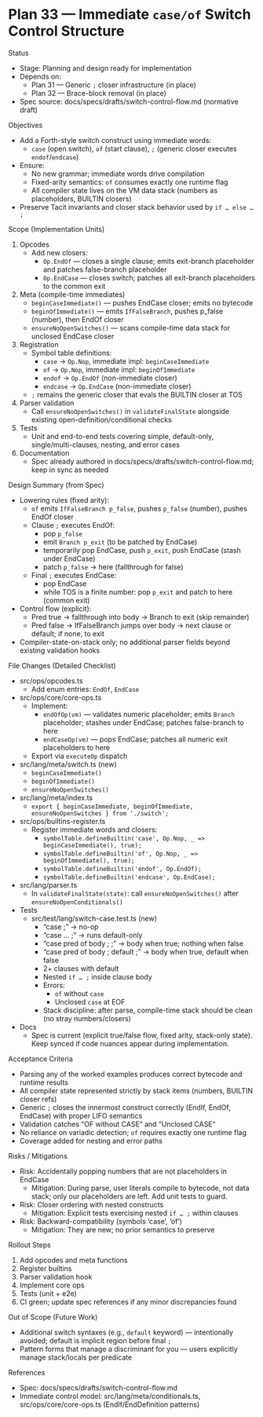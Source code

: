 # Plan 33 — Immediate `case/of` Switch Control Structure

Status
- Stage: Planning and design ready for implementation
- Depends on:
  - Plan 31 — Generic `;` closer infrastructure (in place)
  - Plan 32 — Brace-block removal (in place)
- Spec source: docs/specs/drafts/switch-control-flow.md (normative draft)

Objectives
- Add a Forth-style switch construct using immediate words:
  - `case` (open switch), `of` (start clause), `;` (generic closer executes `endof`/`endcase`)
- Ensure:
  - No new grammar; immediate words drive compilation
  - Fixed-arity semantics: `of` consumes exactly one runtime flag
  - All compiler state lives on the VM data stack (numbers as placeholders, BUILTIN closers)
- Preserve Tacit invariants and closer stack behavior used by `if … else … ;`

Scope (Implementation Units)
1) Opcodes
   - Add new closers:
     - `Op.EndOf` — closes a single clause; emits exit-branch placeholder and patches false-branch placeholder
     - `Op.EndCase` — closes switch; patches all exit-branch placeholders to the common exit
2) Meta (compile-time immediates)
   - `beginCaseImmediate()` — pushes EndCase closer; emits no bytecode
   - `beginOfImmediate()` — emits `IfFalseBranch`, pushes p_false (number), then EndOf closer
   - `ensureNoOpenSwitches()` — scans compile-time data stack for unclosed EndCase closer
3) Registration
   - Symbol table definitions:
     - `case` → `Op.Nop`, immediate impl: `beginCaseImmediate`
     - `of` → `Op.Nop`, immediate impl: `beginOfImmediate`
     - `endof` → `Op.EndOf` (non-immediate closer)
     - `endcase` → `Op.EndCase` (non-immediate closer)
   - `;` remains the generic closer that evals the BUILTIN closer at TOS
4) Parser validation
   - Call `ensureNoOpenSwitches()` in `validateFinalState` alongside existing open-definition/conditional checks
5) Tests
   - Unit and end-to-end tests covering simple, default-only, single/multi-clauses, nesting, and error cases
6) Documentation
   - Spec already authored in docs/specs/drafts/switch-control-flow.md; keep in sync as needed

Design Summary (from Spec)
- Lowering rules (fixed arity):
  - `of` emits `IfFalseBranch p_false`, pushes `p_false` (number), pushes EndOf closer
  - Clause `;` executes EndOf:
    - pop `p_false`
    - emit `Branch p_exit` (to be patched by EndCase)
    - temporarily pop EndCase, push `p_exit`, push EndCase (stash under EndCase)
    - patch `p_false` → here (fallthrough for false)
  - Final `;` executes EndCase:
    - pop EndCase
    - while TOS is a finite number: pop `p_exit` and patch to here (common exit)
- Control flow (explicit):
  - Pred true → fallthrough into body → Branch to exit (skip remainder)
  - Pred false → IfFalseBranch jumps over body → next clause or default; if none, to exit
- Compiler-state-on-stack only; no additional parser fields beyond existing validation hooks

File Changes (Detailed Checklist)
- src/ops/opcodes.ts
  - Add enum entries: `EndOf`, `EndCase`
- src/ops/core/core-ops.ts
  - Implement:
    - `endOfOp(vm)` — validates numeric placeholder; emits `Branch` placeholder; stashes under EndCase; patches false-branch to here
    - `endCaseOp(vm)` — pops EndCase; patches all numeric exit placeholders to here
  - Export via `executeOp` dispatch
- src/lang/meta/switch.ts (new)
  - `beginCaseImmediate()`
  - `beginOfImmediate()`
  - `ensureNoOpenSwitches()`
- src/lang/meta/index.ts
  - `export { beginCaseImmediate, beginOfImmediate, ensureNoOpenSwitches } from './switch';`
- src/ops/builtins-register.ts
  - Register immediate words and closers:
    - `symbolTable.defineBuiltin('case', Op.Nop, _ => beginCaseImmediate(), true);`
    - `symbolTable.defineBuiltin('of', Op.Nop, _ => beginOfImmediate(), true);`
    - `symbolTable.defineBuiltin('endof', Op.EndOf);`
    - `symbolTable.defineBuiltin('endcase', Op.EndCase);`
- src/lang/parser.ts
  - In `validateFinalState(state)`: call `ensureNoOpenSwitches()` after `ensureNoOpenConditionals()`
- Tests
  - src/test/lang/switch-case.test.ts (new)
    - “case ;” → no-op
    - “case … ;” → runs default-only
    - “case pred of body ; ;” → body when true; nothing when false
    - “case pred of body ; default ;” → body when true, default when false
    - 2+ clauses with default
    - Nested `if … ;` inside clause body
    - Errors:
      - `of` without `case`
      - Unclosed `case` at EOF
    - Stack discipline: after parse, compile-time stack should be clean (no stray numbers/closers)
- Docs
  - Spec is current (explicit true/false flow, fixed arity, stack-only state). Keep synced if code nuances appear during implementation.

Acceptance Criteria
- Parsing any of the worked examples produces correct bytecode and runtime results
- All compiler state represented strictly by stack items (numbers, BUILTIN closer refs)
- Generic `;` closes the innermost construct correctly (EndIf, EndOf, EndCase) with proper LIFO semantics
- Validation catches “OF without CASE” and “Unclosed CASE”
- No reliance on variadic detection; `of` requires exactly one runtime flag
- Coverage added for nesting and error paths

Risks / Mitigations
- Risk: Accidentally popping numbers that are not placeholders in EndCase
  - Mitigation: During parse, user literals compile to bytecode, not data stack; only our placeholders are left. Add unit tests to guard.
- Risk: Closer ordering with nested constructs
  - Mitigation: Explicit tests exercising nested `if … ;` within clauses
- Risk: Backward-compatibility (symbols ‘case’, ‘of’)
  - Mitigation: They are new; no prior semantics to preserve

Rollout Steps
1) Add opcodes and meta functions
2) Register builtins
3) Parser validation hook
4) Implement core ops
5) Tests (unit + e2e)
6) CI green; update spec references if any minor discrepancies found

Out of Scope (Future Work)
- Additional switch syntaxes (e.g., `default` keyword) — intentionally avoided; default is implicit region before final `;`
- Pattern forms that manage a discriminant for you — users explicitly manage stack/locals per predicate

References
- Spec: docs/specs/drafts/switch-control-flow.md
- Immediate control model: src/lang/meta/conditionals.ts, src/ops/core/core-ops.ts (EndIf/EndDefinition patterns)
